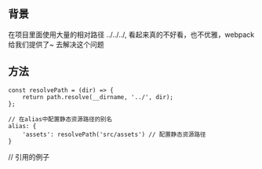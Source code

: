 ## 背景
在项目里面使用大量的相对路径 ../../../, 看起来真的不好看，也不优雅，webpack给我们提供了~ 去解决这个问题

## 方法

    const resolvePath = (dir) => {
        return path.resolve(__dirname, '../', dir);
    };

    // 在alias中配置静态资源路径的别名
    alias: {
        'assets': resolvePath('src/assets') // 配置静态资源路径
    }

// 引用的例子
    <template>
        <img src="~assets/xxx.png" />
    </template>
    <script>
        import img from 'assets/xxx.png';
    </script>
    <style>
        .logo {
            background: url(~assets/xxx.png)
        }
    </style>

